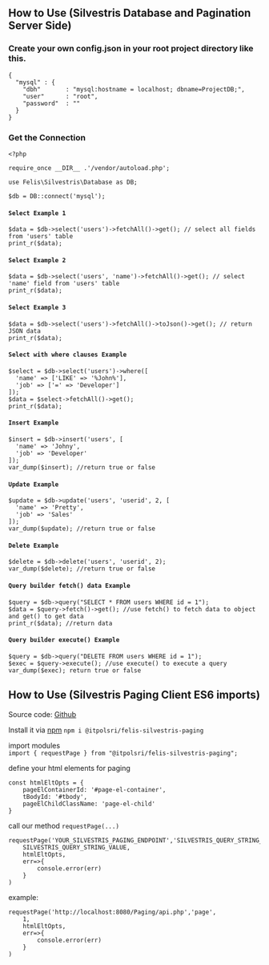 ## How to Use (Silvestris Database and Pagination Server Side)

### Create your own config.json in your root project directory like this.
```
{
  "mysql" : {
    "dbh"       : "mysql:hostname = localhost; dbname=ProjectDB;",
    "user"      : "root",
    "password"  : ""
  }
}
```

### Get the Connection
```
<?php

require_once __DIR__ .'/vendor/autoload.php';

use Felis\Silvestris\Database as DB;

$db = DB::connect('mysql');

```

#### `Select Example 1`
```
$data = $db->select('users')->fetchAll()->get(); // select all fields from 'users' table
print_r($data);
```

#### `Select Example 2`
```
$data = $db->select('users', 'name')->fetchAll()->get(); // select 'name' field from 'users' table
print_r($data);
```

#### `Select Example 3`
```
$data = $db->select('users')->fetchAll()->toJson()->get(); // return JSON data
print_r($data);
```

#### `Select with where clauses Example`
```
$select = $db->select('users')->where([
  'name' => ['LIKE' => '%John%'],
  'job' => ['=' => 'Developer']
]);
$data = $select->fetchAll()->get();
print_r($data);
```

#### `Insert Example`
```
$insert = $db->insert('users', [
  'name' => 'Johny',
  'job' => 'Developer'
]);
var_dump($insert); //return true or false
```

#### `Update Example`
```
$update = $db->update('users', 'userid', 2, [
  'name' => 'Pretty',
  'job' => 'Sales'
]);
var_dump($update); //return true or false
```

#### `Delete Example`
```
$delete = $db->delete('users', 'userid', 2);
var_dump($delete); //return true or false
```

#### `Query builder fetch() data Example`
```
$query = $db->query("SELECT * FROM users WHERE id = 1");
$data = $query->fetch()->get(); //use fetch() to fetch data to object and get() to get data
print_r($data); //return data
```

#### `Query builder execute() Example`
```
$query = $db->query("DELETE FROM users WHERE id = 1");
$exec = $query->execute(); //use execute() to execute a query
var_dump($exec); return true or false
```


## How to Use (Silvestris Paging Client ES6 imports)


Source code:
 [Github](https://github.com/itpolsri/SilvestrisPagingClient)


Install it via [npm](https://www.npmjs.com/package/@itpolsri/felis-silvestris-paging) `npm i @itpolsri/felis-silvestris-paging`

import modules   
`import { requestPage } from "@itpolsri/felis-silvestris-paging";`

define your html elements for paging
```
const htmlEltOpts = {
    pageElContainerId: '#page-el-container',
    tBodyId: '#tbody',
    pageElChildClassName: 'page-el-child'
}
```

call our method `requestPage(...)`
```
requestPage('YOUR_SILVESTRIS_PAGING_ENDPOINT','SILVESTRIS_QUERY_STRING_NAME',
    SILVESTRIS_QUERY_STRING_VALUE,
    htmlEltOpts,
    err=>{
        console.error(err)
    }
)
```

example:
```
requestPage('http://localhost:8080/Paging/api.php','page',
    1,
    htmlEltOpts,
    err=>{
        console.error(err)
    }
)
```
